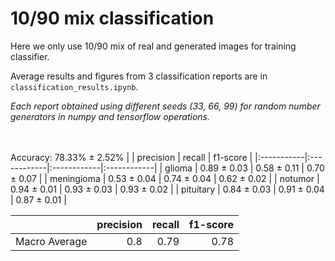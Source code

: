 # 10/90 mix classification


Here we only use 10/90 mix of real and generated images for training classifier.


Average results and figures from 3 classification reports are in `classification_results.ipynb`.


*Each report obtained using different seeds (33, 66, 99) for random number generators in numpy and tensorflow operations.*

\
\
Accuracy: 78.33% ± 2.52%
|            | precision   | recall      | f1-score    |
|:-----------|:------------|:------------|:------------|
| glioma     | 0.89 ± 0.03 | 0.58 ± 0.11 | 0.70 ± 0.07 |
| meningioma | 0.53 ± 0.04 | 0.74 ± 0.04 | 0.62 ± 0.02 |
| notumor    | 0.94 ± 0.01 | 0.93 ± 0.03 | 0.93 ± 0.02 |
| pituitary  | 0.84 ± 0.03 | 0.91 ± 0.04 | 0.87 ± 0.01 |



|               |   precision |   recall |   f1-score |
|:--------------|------------:|---------:|-----------:|
| Macro Average |         0.8 |     0.79 |       0.78 |

